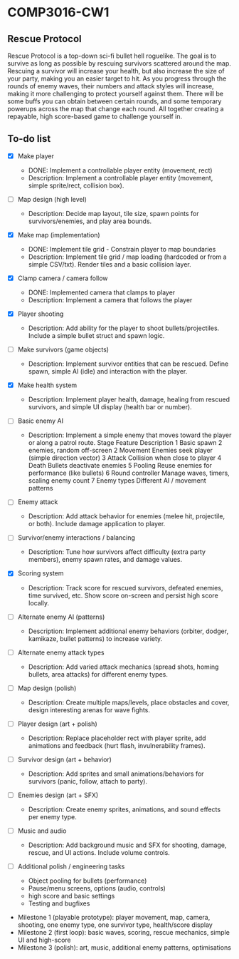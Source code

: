 # COMP3016-CW1

## Rescue Protocol

Rescue Protocol is a top-down sci-fi bullet hell roguelike. The goal is to survive as long as possible by rescuing survivors scattered around the map. Rescuing a survivor will increase your health, but also increase the size of your party, making you an easier target to hit. As you progress through the rounds of enemy waves, their numbers and attack styles will increase, making it more challenging to protect yourself against them. There will be some buffs you can obtain between certain rounds, and some temporary powerups across the map that change each round. All together creating a repayable, high score-based game to challenge yourself in. 


## To-do list


- [x] Make player
	- DONE: Implement a controllable player entity (movement, rect)
	- Description: Implement a controllable player entity (movement, simple sprite/rect, collision box).

- [ ] Map design (high level)
	- Description: Decide map layout, tile size, spawn points for survivors/enemies, and play area bounds.

- [x] Make map (implementation)
	- DONE: Implement tile grid - Constrain player to map boundaries
	- Description: Implement tile grid / map loading (hardcoded or from a simple CSV/txt). Render tiles and a basic collision layer.

- [x] Clamp camera / camera follow
	- DONE: Implemented camera that clamps to player
	- Description: Implement a camera that follows the player

- [x] Player shooting
	- Description: Add ability for the player to shoot bullets/projectiles. Include a simple bullet struct and spawn logic.

- [ ] Make survivors (game objects)
	- Description: Implement survivor entities that can be rescued. Define spawn, simple AI (idle) and interaction with the player.

- [x] Make health system
	- Description: Implement player health, damage, healing from rescued survivors, and simple UI display (health bar or number).

- [ ] Basic enemy AI
	- Description: Implement a simple enemy that moves toward the player or along a patrol route.
	Stage	Feature				Description
	1		Basic spawn			2 enemies, random off-screen
	2		Movement			Enemies seek player (simple direction vector)
	3		Attack				Collision when close to player
	4		Death				Bullets deactivate enemies
	5		Pooling				Reuse enemies for performance (like bullets)
	6		Round controller	Manage waves, timers, scaling enemy count
	7		Enemy types			Different AI / movement patterns

- [ ] Enemy attack
	- Description: Add attack behavior for enemies (melee hit, projectile, or both). Include damage application to player.

- [ ] Survivor/enemy interactions / balancing
	- Description: Tune how survivors affect difficulty (extra party members), enemy spawn rates, and damage values.

- [x] Scoring system
	- Description: Track score for rescued survivors, defeated enemies, time survived, etc. Show score on-screen and persist high score locally.

- [ ] Alternate enemy AI (patterns)
	- Description: Implement additional enemy behaviors (orbiter, dodger, kamikaze, bullet patterns) to increase variety.

- [ ] Alternate enemy attack types
	- Description: Add varied attack mechanics (spread shots, homing bullets, area attacks) for different enemy types.

- [ ] Map design (polish)
	- Description: Create multiple maps/levels, place obstacles and cover, design interesting arenas for wave fights.

- [ ] Player design (art + polish)
	- Description: Replace placeholder rect with player sprite, add animations and feedback (hurt flash, invulnerability frames).

- [ ] Survivor design (art + behavior)
	- Description: Add sprites and small animations/behaviors for survivors (panic, follow, attach to party).

- [ ] Enemies design (art + SFX)
	- Description: Create enemy sprites, animations, and sound effects per enemy type.

- [ ] Music and audio
	- Description: Add background music and SFX for shooting, damage, rescue, and UI actions. Include volume controls.

- [ ] Additional polish / engineering tasks
	- Object pooling for bullets (performance)
	- Pause/menu screens, options (audio, controls)
	- high score and basic settings
	- Testing and bugfixes


- Milestone 1 (playable prototype): player movement, map, camera, shooting, one enemy type, one survivor type, health/score display
- Milestone 2 (first loop): basic waves, scoring, rescue mechanics, simple UI and high-score
- Milestone 3 (polish): art, music, additional enemy patterns, optimisations
